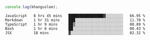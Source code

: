 ```js
console.log(khanguslee);
```

<!--START_SECTION:waka-->
```text
JavaScript   8 hrs 45 mins   ████████████████▓░░░░░░░░   66.95 % 
Markdown     1 hr 31 mins    ███░░░░░░░░░░░░░░░░░░░░░░   11.70 % 
TypeScript   1 hr 9 mins     ██▒░░░░░░░░░░░░░░░░░░░░░░   08.89 % 
Bash         1 hr 6 mins     ██░░░░░░░░░░░░░░░░░░░░░░░   08.43 % 
JSX          18 mins         ▓░░░░░░░░░░░░░░░░░░░░░░░░   02.32 % 
```
<!--END_SECTION:waka-->

<!--
**khanguslee/khanguslee** is a ✨ _special_ ✨ repository because its `README.md` (this file) appears on your GitHub profile.

Here are some ideas to get you started:

- 🔭 I’m currently working on ...
- 🌱 I’m currently learning ...
- 👯 I’m looking to collaborate on ...
- 🤔 I’m looking for help with ...
- 💬 Ask me about ...
- 📫 How to reach me: ...
- 😄 Pronouns: ...
- ⚡ Fun fact: ...
-->
